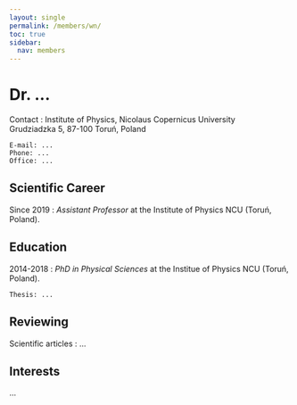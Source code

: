 ```yaml
---
layout: single
permalink: /members/wn/
toc: true
sidebar:
  nav: members
---
```


Dr. ...
===================

Contact
:   Institute of Physics, Nicolaus Copernicus University  
    Grudziadzka 5, 87-100 Toruń, Poland  

    E-mail: ...  
    Phone: ...  
    Office: ...  

Scientific Career
-----------------

Since 2019
:   *Assistant Professor* at the Institute of Physics NCU (Toruń, Poland).

Education
---------

2014-2018
:   *PhD in Physical Sciences* at the Institue of Physics NCU (Toruń, Poland).
  
    Thesis: ...   

Reviewing
---------

Scientific articles
:   ...   

Interests
---------

...   
